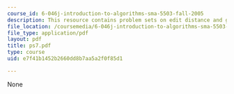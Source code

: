 ```yaml
---
course_id: 6-046j-introduction-to-algorithms-sma-5503-fall-2005
description: This resource contains problem sets on edit distance and greedsox.
file_location: /coursemedia/6-046j-introduction-to-algorithms-sma-5503-fall-2005/e7f41b1452b2660dd8b7aa5a2f0f85d1_ps7.pdf
file_type: application/pdf
layout: pdf
title: ps7.pdf
type: course
uid: e7f41b1452b2660dd8b7aa5a2f0f85d1

---
```

None